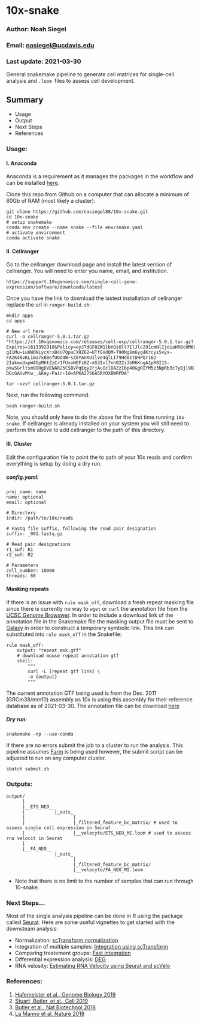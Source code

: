 # 10x-snake
### Author: Noah Siegel
### Email: nasiegel@ucdavis.edu
### Last update: 2021-03-30
General snakemake pipeline to generate cell matrices for single-cell analysis and ```.loom ```files to assess cell development.

## Summary
* Usage
* Output
* Next Steps
* References

### Usage:
#### I. Anaconda
Anaconda is a requirement as it manages the packages in the workflow and can be installed [here](https://docs.conda.io/projects/conda/en/latest/user-guide/install/linux.html).

Clone this repo from Github on a computer that can allocate a minimum of 60Gb of RAM (most likely a cluster).
```
git clone https://github.com/nasiegel88/10x-snake.git
cd 10x-snake
# setup snakemake
conda env create --name snake --file env/snake.yaml
# activate environment
conda activate snake
```
#### II. Cellranger
Go to the cellranger download page and install the latest version of cellranger. You will need to enter you name, email, and institution.
```
https://support.10xgenomics.com/single-cell-gene-expression/software/downloads/latest
```

Once you have the link to download the lastest installation of cellranger replace the url in 
```ranger-build.sh```:
```
mkdir apps
cd apps

# New url here
curl -o cellranger-5.0.1.tar.gz "https://cf.10xgenomics.com/releases/cell-exp/cellranger-5.0.1.tar.gz?Expires=1613392910&Policy=eyJTdGF0ZW1lbnQiOlt7IlJlc291cmNlIjoiaHR0cHM6Ly9jZi4xMHhnZW5vbWljcy5jb20vcmVsZWFzZXMvY2VsbC1leHAvY2VsbHJhbmdlci01LjAuMS50YXIuZ3oiLCJDb25kaXRpb24iOnsiRGF0ZUxlc3NUaGFuIjp7IkFXUzpFcG9jaFRpbWUiOjE2MTMzOTI5MTB9fX1dfQ__&Signature=jCzQaXWhnVZFXxqfIeJCD0gnz0ULZoHPkntqQ-gIiMu~iuUWONLycXrxB4U7QpuCX9Z62~UTfGVdQM-T90NgEm6yg4Krcys5vys-FAzK48vKLima7xB8efUOd4W~sZ0YAnKU1lve4qlLI79Hd81tDHPQr162-2IakmvUxpW4GpM6tZzCr1FUxoWEFz8Z-mS3Ixl7nhB22i3bR6KngA1pR8I1S-pkwSGrltsm9OHgDVENAR25CSBVPqEqyZrjAuIclDAZzI6p40GgRIYM5z3NpRb3cTyQjl9B7CogA1DqvrIYSwChKfnh2j6O6cBZanav30K3ktHYTwm-DGcGAUvMtw__&Key-Pair-Id=APKAI7S6A5RYOXBWRPDA"

tar -xzvf cellranger-5.0.1.tar.gz
```

Next, run the following command.
```
bash ranger-build.sh
```
Note, you should only have to do the above for the first time running ```10x-snake```. If cellranger is already installed on your system you will still need to perform the above to add cellranger to the path of this directory.

#### III. Cluster

Edit the configuration file to point the to path of your 10x reads and confirm everything is setup by doing a dry run.

##### config.yaml:
```
proj_name: name
name: optional
email: optional

# Directory
indir: /path/to/10x/reads

# Fastq file suffix, following the read pair designation
suffix: _001.fastq.gz

# Read pair designations
r1_suf: R1
r2_suf: R2

# Parameters
cell_number: 10000
threads: 60
```
#### Masking repeats
If there is an issue with ``rule mask_off``, download a fresh repeat masking file since there is currently no way to ```wget``` or ```curl``` the annotation file from the [UCSC Genome Browswer](https://www.genome.ucsc.edu/). In order to include a download link of the annotation file in the Snakemake file the masking output file must be sent to [Galaxy](https://usegalaxy.org) in order to construct a temporary symbolic link. This link can substituted into ```rule mask_off``` in the Snakefile:

```
rule mask_off:
    output: "repeat_msk.gtf"
    # download mouse repeat annotation gtf
    shell: 
        """
        curl -L [repeat gtf link] \
        -o {output}
        """
```

The current annotation GTF being used is from the Dec. 2011 (GRCm38/mm10) assembly as 10x is using this assembly for their reference database as of 2021-03-30. The annotation file can be download [here](https://genome.ucsc.edu/cgi-bin/hgTables?hgsid=611454127_NtvlaW6xBSIRYJEBI0iRDEWisITa&clade=mammal&org=Mouse&db=mm10&hgta_group=allTracks&hgta_track=rmsk&hgta_table=0&hgta_regionType=genome&position=chr12%3A56694976-56714605&hgta_outputType=primaryTable&hgta_outputType=gff&hgta_outFileName=mm10_rmsk.gtf)

##### Dry run:
```
snakemake -np --use-conda
```
If there are no errors submit the job to a cluster to run the analysis. This pipeline assumes [Farm](https://wiki.cse.ucdavis.edu/support/systems/farm) is being used however, the submit script can be adjusted to run on any computer cluster.

```
sbatch submit.sh
```

### Outputs:
```
output/
      |
      |__ETS_NEO__
      |           |_outs_
      |                  |
      |                  |_filtered_feature_bc_matrix/ # used to assess single cell expression in Seurat
      |                  |__velocyto/ETS_NEO_MI.loom # used to assess rna velocit in Seurat
      |
      |__FA_NEO__
                  |_outs_
                         |
                         |_filtered_feature_bc_matrix/
                         |__velocyto/FA_NEO_MI.loom
```
* Note that there is no limit to the number of samples that can run through 10-snake.

### Next Steps...
Most of the single analysis pipeline can be done in R using the package called [Seurat](https://satijalab.org/seurat/). Here are some useful vignettes to get started with the downsteam analysis:
* Normalization: [scTransform normalization](https://satijalab.org/seurat/articles/sctransform_vignette.html)
* Integration of multiple samples: [Integration using scTransform](https://satijalab.org/seurat/archive/v3.0/integration.html)
* Comparing treatement groups: [Fast integration](https://satijalab.org/seurat/articles/integration_rpca.html)
* Differential expression analysis: [DEG](https://satijalab.org/seurat/articles/de_vignette.html)
* RNA velosity: [Estimating RNA Velocity using Seurat and scVelo](https://htmlpreview.github.io/?https://github.com/satijalab/seurat-wrappers/blob/master/docs/scvelo.html)
### References:
1. [Hafemeister et al., Genome Biology 2019](https://genomebiology.biomedcentral.com/articles/10.1186/s13059-019-1874-1)
2. [Stuart, Butler, et al., Cell 2019](https://www.cell.com/cell/fulltext/S0092-8674(19)30559-8)
3. [Butler et al., Nat Biotechnol 2018](https://www.nature.com/articles/nbt.4096)
4. [La Manno et al, Nature 2018](https://www.nature.com/articles/s41586-018-0414-6)
